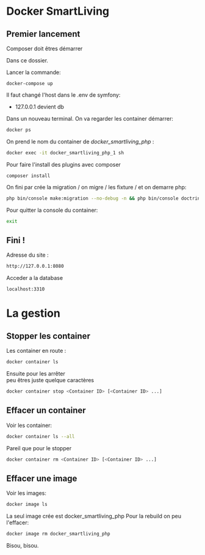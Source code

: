 # Docker SmartLiving

## Premier lancement

Composer doit êtres démarrer

Dans ce dossier.

Lancer la commande: 

```
docker-compose up 
```

Il faut changé l'host dans le .env de symfony:

* 127.0.0.1 devient db

Dans un nouveau terminal.
On va regarder les container démarrer:

```sh
docker ps
```

On  prend le nom du container  de *docker_smartliving_php* :

```sh
docker exec -it docker_smartliving_php_1 sh
```

Pour faire l'install des plugins avec composer

```
composer install
```

On fini par crée la migration / on migre /  les fixture / et on demarre php:

```sh
php bin/console make:migration --no-debug -n && php bin/console doctrine:migrations:migrate -n --allow-no-migration && php bin/console doctrine:fixtures:load -n
```

Pour quitter la console du container:

```sh
exit
```

## Fini !

Adresse du site :

```sh
http://127.0.0.1:8080
```

Acceder a la database

```
localhost:3310
```

# La gestion

## Stopper les container

Les container en route :

```sh
docker container ls
```

Ensuite pour les arrêter  
<Container ID> peu êtres juste quelque caractères 

```sh
docker container stop <Container ID> [<Container ID> ...]
```

## Effacer un container

Voir les container:

```sh
docker container ls --all
```

Pareil que pour le stopper

```sh
docker container rm <Container ID> [<Container ID> ...]
```

## Effacer une image

Voir les images:

```sh
docker image ls
```

La seul image crée est docker_smartliving_php
Pour la rebuild on peu l'effacer:

```sh
docker image rm docker_smartliving_php
```

Bisou, bisou.
